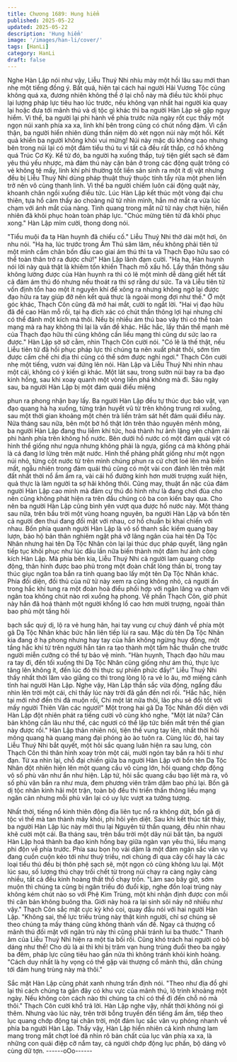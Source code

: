 ```yaml
---
title: Chương 1689: Hung hiểm
published: 2025-05-22
updated: 2025-05-22
description: 'Hung hiểm'
image: '/images/han-li/cover/'
tags: [HanLi]
category: HanLi
draft: false
---
```


Nghe Hàn Lập nói như vậy, Liễu Thuý Nhi nhíu mày một hồi lâu
sau mới than nhẹ một tiếng đồng ý. Bất quá, hiện tại cách hai
người Hải Vương Tộc cũng không quá xa, đương nhiên không
thể ở lại chỗ này mà điều tức khôi phục lại lượng pháp lực tiêu
hao lúc trước, nếu không vạn nhất hai người kia quay lại hoặc
đưa tới mãnh thú và dị tộc gì khác thì ba người Hàn Lập sẽ gặp
nguy hiểm. Vì thế, ba người lại phi hành về phía trước nửa ngày
rốt cục thấy một ngọn núi xanh phía xa xa, linh khí bên trong cũng
có chút nồng đậm. Vì cẩn thận, ba người hiển nhiên dùng thần
niệm dò xét ngọn núi này một hồi.
Kết quả khiến ba người không khỏi vui mừng!
Núi này mặc dù không cao nhưng bên trong núi lại có một đám
tiểu thú tu vi tất cả đều rất thấp, cơ hồ không quá Trúc Cơ Kỳ. Kể
từ đó, ba người hạ xuống thấp, tuỳ tiện giết sạch sẽ đám yêu thú
yếu nhược, mà đám thú này căn bản ở trong các động quật trông
có vẻ không tệ mấy, linh khí phi thường tốt liền sản sinh ra một ít
dị vật nhưng đều bị Liễu Thuý Nhi dùng pháp thuật thuỷ thuộc tính
tẩy rửa một phen liền trở nên vô cùng thanh linh.
Vì thế ba người chiếm luôn cái động quật này, khoanh chân ngồi
xuống điều tức.
Lúc Hàn Lập kết thúc một vòng đại chu thiên, tựa hồ cảm thấy áo
choàng nữ tử nhìn mình, hắn mở mắt ra vừa lúc chạm với ánh
mắt của nàng. Tinh quang trong mắt nữ tử này chợt hiện, hiển
nhiên đã khôi phục hoàn toàn pháp lực.
"Chúc mừng tiên tử đã khôi phục xong."
Hàn Lập mỉm cười, thong dong nói.

"Tiểu muội đa tạ Hàn huynh đã chiếu cố."
Liễu Thuý Nhi thở dài một hơi, ôn nhu nói.
"Ha ha, lúc trước trong Ám Thú sâm lâm, nếu không phải tiên tử
một mình cầm chân bốn đầu cao giai ám thú thì ta và Thạch Đạo
hữu sao có thể toàn thân trở ra được chứ!"
Hàn Lập lãnh đạm cười.
"Ha ha, Hàn huynh nói lời này quả thật là khiêm tốn khiến Thạch
mỗ xấu hổ. Lấy thần thông sâu không lường được của Hàn huynh
ra thì có lẽ một mình dễ dàng giết hết tất cả đám ám thú đó nhưng
nếu thoát ra thì sợ rằng dư sức. Ta và Liễu tiên tử vốn định tổn
hao một ít nguyên khí để xông ra nhưng không ngờ lại được đạo
hữu ra tay giúp đỡ nên kết quả thực là ngoài mong đợi như thế."
Ở một góc khác, Thạch Côn cũng đã mở hai mắt, cười to ngắt lời.
"Hai vị đạo hữu đã đề cao Hàn mỗ rồi, tại hạ đích xác có chút
thần thông lợi hại nhưng chỉ có thể đánh một kích mà thôi. Nếu bị
nhiều ám thú bao vây thì có thể toàn mạng mà ra hay không thì lại
là vấn đề khác. Hắc hắc, lấy thân thể mạnh mẽ của Thạch đạo
hữu thì cũng không cần liều mạng thì cũng dư sức lao ra được."
Hàn Lập sờ sờ cằm, nhìn Thạch Côn cười nói.
"Có lẽ là thế thật, nếu Liễu tiên tử đã hồi phục pháp lực thì chúng
ta nên xuất phát thôi, sớm tìm được cấm chế chi địa thì cũng có
thể sớm được nghỉ ngơi."
Thạch Côn cười nhẹ một tiếng, vươn vai đứng lên nói.
Hàn Lập và Liễu Thuý Nhi nhìn nhau một cái, không có ý kiến gì
khác.
Một lát sau, trong sườn núi bay ra ba đạo kinh hồng, sau khi xoay
quanh một vòng liền phá không mà đi.
Sáu ngày sau, ba người Hàn Lập bị một đám quái điểu miệng

phun ra phong nhận bay lấy. Ba người Hàn Lập đều tự thúc dục
bảo vật, vạn đạo quang hà hạ xuống, từng trận huyết vũ từ trên
không trung rơi xuống, sau một thời gian khoảng một chén trà liền
trảm sát hết đám quái điểu này.
Nửa tháng sau nữa, bên một bờ hồ thật lớn trên thảo nguyên
mênh mông, ba người Hàn Lập đang thu liễm khí tức, hoá thành
hư ảnh lặng yên chậm rãi phi hành phía trên không hồ nước.
Bên dưới hồ nước có một đám quái vật có hình thể giống như
ngựa nhưng không phải là ngựa, giống cá mà không phải là cá
đang lơ lửng trên mặt nước. Hình thể phảng phất giống như một
ngọn núi nhỏ, từng cột nước từ trên mình chúng phun ra cứ chợt
loé lên mà biến mất, ngẫu nhiên trong đám quái thú cũng có một
vài con đánh lên trên mặt đất nhất thời nổ ầm ầm ra, vài cái hố
đường kính hơn mười trượng xuất hiện, quả thực là làm người ta
sợ hãi không thôi.
Cũng may, thuật ẩn nặc của đám người Hàn Lập cao minh mà
đám cự thú đó hình như là đang chơi đùa cho nên cũng không
phát hiện ra trên đầu chúng có ba con kiến bay qua. Cho nên ba
người Hàn Lập cũng bình yên vượt qua được hồ nước này.
Một tháng sau nữa, trên bầu trời một vùng hoang nguyên, ba
người Hàn Lập và bốn tên cả người đen thui đang đối mặt với
nhau, cơ hồ chuẩn bị khai chiến với nhau. Bốn phía quanh người
Hàn Lập là vô số thanh sắc kiếm quang bay lượn, bảo hộ bản
thân nghiêm ngặt phá vỡ lãng ngân của hai tên Dạ Tộc Nhân
nhưng hai tên Dạ Tộc Nhân còn lại lại thúc dục pháp quyết, lãng
ngân tiếp tục khôi phục như lúc đầu lần nữa biến thành một đám
hư ảnh công kích Hàn Lập. Mà phía bên kia, Liễu Thuý Nhi cả
người lam quang chớp động, thân hình được bao phủ trong một
đoàn chất lỏng thần bí, trong tay thúc giục ngân toa bắn ra tinh
quang bao lấy một tên Dạ Tộc Nhân khác. Phía đối diện, đối thủ
của nữ tử này xem ra cũng không nhỏ, cả người ẩn trong hắc khí
tung ra một đoàn hoả điểu phối hợp với ngân lãng va chạm với
ngân toa không chút nào rơi xuống hạ phong.
Về phần Thạch Côn, giờ phút này hắn đã hoá thành một người
khổng lồ cao hơn mười trượng, ngoài thân bao phủ một tầng hôi

bạch sắc quỷ dị, lộ ra vẻ hung hãn, hai tay vung cự chuỳ đánh về
phía một gã Dạ Tộc Nhân khác bức hắn liên tiếp lùi ra sau. Mặc
dù tên Dạ Tộc Nhân kia đang ở hạ phong nhưng hay tay của hắn
không ngừng huy động, một tầng hắc khí từ trên người hắn tán ra
tạo thành một tấm hắc thuẫn che trước người miễn cưỡng có thể
tự bảo vệ mình.
"Hàn huynh, Thạch đạo hữu mau ra tay đi, đến tối xuống thi Dạ
Tộc Nhân cũng giống như ám thú, thực lực tăng lên không ít, đến
lúc đó thì thực sự phiền phức đấy!"
Liễu Thuý Nhi thấy nhất thời lâm vào giằng co thì trong lòng lộ ra
vẻ lo âu, mở miệng cảnh tỉnh hai người Hàn Lập.
Nghe vậy, Hàn Lập thần sắc vừa động, ngẩng đầu nhìn lên trời
một cái, chỉ thấy lúc này trời đã gần đến nơi rồi.
"Hắc hắc, hiện tại mới nhớ đến thì đã muộn rồi, Chỉ một lát nữa
thôi, lão phu sẽ đối tốt với mấy người Thiên Vân các ngươi!"
Một trong hai gã Dạ Tộc Nhân đối diện với Hàn Lập đột nhiên
phát ra tiếng cười vô cùng khó nghe.
"Một lát nữa? Căn bản không cần lâu như thế, các ngươi có thể
lập tức biến mất trên thế gian này được rồi."
Hàn Lập thản nhiên nói, tiện thế vung tay lên, nhất thời hôi mông
quang hà quang mang đại phóng ào ào tuôn ra.
Cùng lúc đó, hai tay Liễu Thuý Nhi bắt quyết, một hôi sắc quang
luân hiện ra sau lưng, còn Thạch Côn thì thân hình xoay tròn một
cái, mười ngón tay bắn ra hôi ti như đạn. Từ xa nhìn lại, chỗ đại
chiến giữa ba người Hàn Lập với bốn tên Dạ Tộc Nhân đột nhiên
hiện lên một quang cầu vô cùng lớn, hôi quang chớp động vô số
phù văn như ẩn như hiện.
Lập tứ, hôi sắc quang cầu bạo liệt mà ra, vô số phù văn bắn ra
như mưa, đem phương viên trăm dặm bao phủ lại. Bốn gã dị tộc
nhân kinh hãi một trận, toàn bộ đều thi triển thần thông liều mạng
ngăn cản nhưng mỗi phù văn lại có uy lực vượt xa tưởng tượng.

Nhất thời, tiếng nổ kinh thiên động địa liên tục nổ ra không dứt,
bốn gã dị tộc vì thế mà tan thành mây khói, phi hôi yên diệt.
Sau khi kết thúc tất thảy, ba người Hàn Lập lúc này mới thu lại
Nguyên từ thần quang, đều nhìn nhau khẽ cười một cái.
Ba tháng sau, trên bầu trời một dãy núi bất tận, ba người Hàn Lập
hoá thành ba đạo kinh hồng bay giữa ngàn vạn yêu thú, liều
mạng phi độn về phía trước. Phía sau bọn họ vài dặm là một đám
ngân sắc vân vụ đang cuồn cuộn kéo tới như thuỷ triều, nơi
chúng đi qua cây cối hay là các loại tiểu thú đều bị thôn phệ sạch
sẽ, một ngọn cỏ cũng không lưu lại. Một lúc sau, số lượng thú
chạy trối chết từ trong núi chạy ra càng ngày càng nhiều, tất cả
đều kinh hoàng thất thố chạy trốn.
"Làm sao bây giờ, sớm muộn thì chúng ta cũng bị ngân triều đó
đuổi kịp, nghe đồn loại trùng này không kém chút nào so với Phệ
Kim Trùng, một khi nhận định được con mồi thì căn bản không
buông tha. Giới này hoá ra lại sinh sôi nảy nở nhiều như vậy."
Thạch Côn sắc mặt cực kỳ khó coi, quay đầu nói với hai người
Hàn Lập.
"Không sai, thế lực triều trùng này thật kinh người, chỉ sợ chúng
sẽ theo chúng ta mấy tháng cũng không thành vấn đề. Ngay cả
thượng cổ mãnh thú đối mặt với ngân trù này thì cũng phải tránh
lui ba thước."
Thanh âm của Liễu Thuý Nhi hiện ra một tia bối rối.
Cũng khó trách hai người có bộ dáng như thế!
Cho dù là ai thì khi bị trăm vạn hung trùng đuổi theo ba ngày ba
đêm, pháp lực cũng tiêu hao gần nửa thì không tránh khỏi kinh
hoàng.
"Cách duy nhất là hy vọng có thể gặp vài thượng cổ mãnh thú,
dẫn chúng tới đám hung trùng này mà thôi."

Sắc mặt Hàn Lập cũng phát xanh nhưng trấn định nói.
"Theo như địa đồ ghi lại thì cách chúng ta gần đây có khu vực của
mãnh thú, lộ trình khoảng một ngày. Nếu không còn cách nào thì
chúng ta chỉ có thể đi đến chỗ nó mà thôi."
Thạch Côn cười khổ trả lời.
Hàn Lập nghe vậy, nhất thời không nói gì thêm. Nhưng vào lúc
này, trên trời bỗng truyền đến tiếng ầm ầm, tiếp theo lục quang
chớp động tại chân trời, một đám lục sắc vân vụ phóng nhanh về
phía ba người Hàn Lập.
Thấy vậy, Hàn Lập hiển nhiên cả kinh nhưng lam mang trong mắt
chợt loé đã nhìn rõ bản chất của lục vân phía xa xa, là những con
quái điệp cỡ nắm tay, cả người chớp động lục phấn, bộ dáng vô
cùng dữ tợn.
------oOo------

